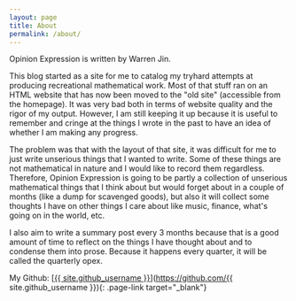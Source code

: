 ```yaml
---
layout: page
title: About
permalink: /about/
---
```


Opinion Expression is written by Warren Jin.

This blog started as a site for me to catalog my tryhard attempts at producing recreational mathematical work. Most of that stuff ran on an HTML website that has now been moved to the "old site" (accessible from the homepage). It was very bad both in terms of website quality and the rigor of my output. However, I am still keeping it up because it is useful to remember and cringe at the things I wrote in the past to have an idea of whether I am making any progress.

The problem was that with the layout of that site, it was difficult for me to just write unserious things that I wanted to write. Some of these things are not mathematical in nature and I would like to record them regardless. Therefore, Opinion Expression is going to be partly a collection of unserious mathematical things that I think about but would forget about in a couple of months (like a dump for scavenged goods), but also it will collect some thoughts I have on other things I care about like music, finance, what's going on in the world, etc.

I also aim to write a summary post every 3 months because that is a good amount of time to reflect on the things I have thought about and to condense them into prose. Because it happens every quarter, it will be called the quarterly opex.

My Github: [<u>{{ site.github_username }}</u>](https://github.com/{{ site.github_username }}){: .page-link target="_blank"}